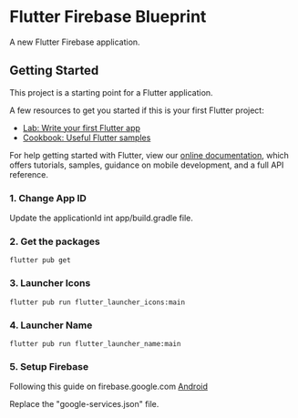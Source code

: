 # Flutter Firebase Blueprint

A new Flutter Firebase application.

## Getting Started

This project is a starting point for a Flutter application.

A few resources to get you started if this is your first Flutter project:

- [Lab: Write your first Flutter app](https://flutter.dev/docs/get-started/codelab)
- [Cookbook: Useful Flutter samples](https://flutter.dev/docs/cookbook)

For help getting started with Flutter, view our
[online documentation](https://flutter.dev/docs), which offers tutorials,
samples, guidance on mobile development, and a full API reference.

### 1. Change App ID
Update the applicationId int app/build.gradle file.

### 2. Get the packages
```flutter pub get```

### 3. Launcher Icons
```
flutter pub run flutter_launcher_icons:main
```

### 4. Launcher Name
```
flutter pub run flutter_launcher_name:main
```

### 5. Setup Firebase
Following this guide on firebase.google.com
[Android](https://firebase.google.com/docs/flutter/setup?platform=android)

Replace the "google-services.json" file.

